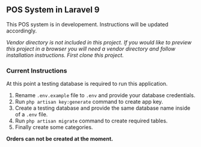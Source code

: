 ## POS System in Laravel 9

This POS system is in developement. Instructions will be updated accordingly.

<i>Vendor directory is not included in this project. If you would like to preview this project in a browser you will need a vendor directory and follow installation instructions. First clone this project.</i>

### Current Instructions

At this point a testing database is required to run this application.

1. Rename <code>.env.example</code> file to <code>.env</code> and provide your database credentials.
2. Run <code>php artisan key:generate</code> command to create app key.
3. Create a testing database and provide the same database name inside of a <code>.env</code> file.
4. Run <code>php artisan migrate</code> command to create required tables.
5. Finally create some categories.

<b>Orders can not be created at the moment.</b>